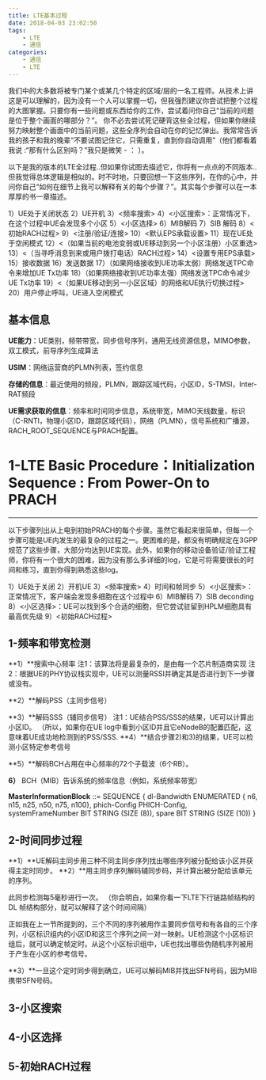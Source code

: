 ```yaml
---
title: LTE基本过程
date: 2018-04-03 23:02:50
tags:
    - LTE
    - 通信
categories:
    - 通信
    - LTE
---
```

我们中的大多数将被专门某个或某几个特定的​​区域/层的一名工程师。从技术上讲这是可以理解的，因为没有一个人可以掌握一切，但我强烈建议你尝试把整个过程的大图掌握。只要你有一些问题或东西给你的工作，尝试着问你自己“当前的问题是位于整个画面的哪部分？”。
你不必去尝试死记硬背这些全过程，但如果你继续努力映射整个画面中的当前问题，这些全序列会自动在你的记忆弹出。我常常告诉我的孩子和我的晚辈“不要试图记住它，只需重复，直到你自动调用”（他们都看着我说 :“那有什么区别吗？”我只是微笑 - ： ）。
 
以下是我的版本的LTE全过程..但如果​​你试图去描述它，你将有一点点的不同版本..但我觉得总体逻辑是相似的。时不时地，只要回想一下这些序列，在你的心中，并问你自己“如何在细节上我可以解释有关的每个步骤？”。其实每个步骤可以在一本厚厚的书一章描述。
 
1）UE处于关闭状态
2）UE开机
3）<频率搜索>
4）<小区搜索>：正常情况下，在这个过程中UE会发现多个小区
5）<小区选择>
6）MIB解码
7）SIB 解码
8）<初始RACH过程>
9）<注册/验证/连接>
10）<默认EPS承载设置>
11）现在UE处于空闲模式
12）<（如果当前的电池变弱或UE移动到另一个小区注册）小区重选>
13）<（当寻呼消息到来或用户拨打电话）RACH过程>
14）<设置专用EPS承载>
15）接收数据
16）发送数据
17）（如果网络接收到UE功率太弱）网络发送TPC命令来增加UE Tx功率
18）（如果网络接收到UE功率太强）网络发送TPC命令减少UE Tx功率
19）<（如果UE移动到另一小区区域）的网络和UE执行切换过程>
20）用户停止呼叫，UE进入空闲模式

##  基本信息
 
**UE能力**：UE类别，频带带宽，同步信号序列，通用无线资源信息，MIMO参数，双工模式，前导序列生成算法
 
**USIM**：网络运营商的PLMN列表，签约信息
 
**存储的信息**：最近使用的频段，PLMN，跟踪区域代码，小区ID，S-TMSI，Inter-RAT频段
 
**UE需求获取的信息**：频率和时间同步信息，系统带宽，MIMO天线数量，标识（C-RNTI，物理小区ID，跟踪区域代码），网络（PLMN），信号系统和广播源，RACH_ROOT_SEQUENCE与PRACH配置。


# 1-LTE Basic Procedure：Initialization Sequence : From Power-On to PRACH

----------
以下步骤列出从上电到初始PRACH的每个步骤。虽然它看起来很简单，但每一个步骤可能是UE内发生的最复杂的过程之一。更困难的是，都没有明确规定在3GPP规范了这些步骤，大部分均达到UE实现。此外，如果你的移动设备验证/验证工程师，你将有一个很大的困难，因为没有那么多详细的log，它是可将需要很长的时间和练习，直到你得到熟悉这些log。
 
1）UE处于关闭
2）开机UE
3）<频率搜索>
4）时间和帧同步
5）<小区搜索>：正常情况下，客户端会发现多细胞在这个过程中
6）MIB解码
7）SIB deconding
8）<小区选择>：UE可以找到多个合适的细胞，但它尝试驻留到HPLM细胞具有最高优先级
9）<初始RACH过程>

## 1-频率和带宽检测
 
**1）**搜索中心频率
注1：该算法将是最复杂的，是由每一个芯片制造商实现
注2：根据UE的PHY协议栈实现中，UE可以测量RSSI并确定其是否进行到下一步骤或没有。

**2）**解码PSS（主同步信号）
 
**3）**解码SSS（辅同步信号）
注1：UE结合PSS/SSS的结果，UE可以计算出小区ID。 （所以，如果你在UE log中看到小区ID并且它eNodeB的配置匹配，这意味着UE成功地检测到的PSS/SSS.
**4）**结合步骤2)和3)的结果，UE可以检测小区特定参考信号
 
**5）**解码BCH占用在中心频率的72个子载波（6个RB）。
 
**6）** BCH（MIB）告诉系统的频率信息（例如，系统频率带宽）

**MasterInformationBlock** ::= SEQUENCE {
dl-Bandwidth ENUMERATED { n6, n15, n25, n50, n75, n100},
phich-Config PHICH-Config,
systemFrameNumber BIT STRING (SIZE (8)),
spare BIT STRING (SIZE (10))
}

## 2-时间同步过程
 
**1）**UE解码主同步用三种不同主同步序列找出哪些序列被分配给该小区并获得主定时同步。
**2）**用主同步序列解码辅同步码，并计算出被分配给该单元的序列。
 
此同步检测每5毫秒进行一次。 （你会明白，如果你看一下LTE下行链路帧结构的DL 帧结构部分，就可以解释了这个时间间隔）
 
正如我在上一节所提到的，三个不同的序列被用作主要同步信号和有各自的三个序列，小区标识组内的小区ID和这三个序列之间一对一映射。UE检测这个小区标识组后，就可以确定帧定时。从这个小区标识组中，UE也找出哪些伪随机序列被用于产生在小区的参考信号。
 
**3）**一旦这个定时同步得到确立，UE可以解码MIB并找出SFN号码，因为MIB携带SFN号码。


## 3-小区搜索

## 4-小区选择

## 5-初始RACH过程

